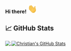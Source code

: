 ### Hi there! <img src="https://raw.githubusercontent.com/cbelisle/cbelisle/master/wave.gif" width="30px">

## &#x1f4c8; GitHub Stats

<a href="https://github.com/cbelisle/cbelisle">
  <img align="center" src="https://github-readme-stats.vercel.app/api/top-langs/?username=cbelisle&hide=java,html&title_color=ffffff&text_color=c9cacc&icon_color=2bbc8a&bg_color=1d1f21" />
</a>
<a href="https://github.com/cbelisle/cbelisle">
  <img align="center" src="https://github-readme-stats.vercel.app/api?username=cbelisle&show_icons=true&line_height=27&count_private=true&title_color=ffffff&text_color=c9cacc&icon_color=2bbc8a&bg_color=1d1f21" alt="Christian's GitHub Stats" />
</a>